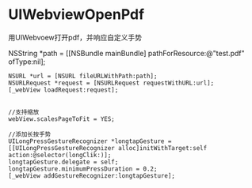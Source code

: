 # UIWebviewOpenPdf
用UIWebvoew打开pdf，并响应自定义手势


 NSString *path = [[NSBundle mainBundle] pathForResource:@"test.pdf" ofType:nil];  
      
    NSURL *url = [NSURL fileURLWithPath:path];  
    NSURLRequest *request = [NSURLRequest requestWithURL:url];  
    [_webView loadRequest:request];  
      
      
    //支持缩放  
    webView.scalesPageToFit = YES;  
      
    //添加长按手势  
    UILongPressGestureRecognizer *longtapGesture = [[UILongPressGestureRecognizer alloc]initWithTarget:self action:@selector(longClik:)];  
    longtapGesture.delegate = self;  
    longtapGesture.minimumPressDuration = 0.2;  
    [_webView addGestureRecognizer:longtapGesture]; 


